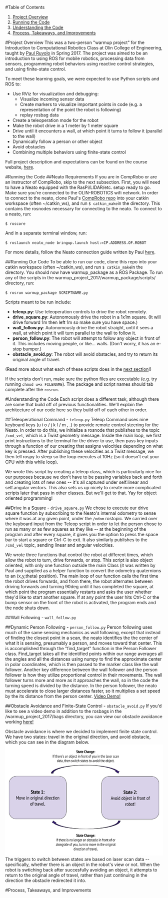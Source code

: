 #Table of Contents
1. [Project Overview](#project-overview)
2. [Running the Code](#running-the-code)
3. [Understanding the Code](#understanding-the-code)
4. [Process, Takeaways, and Improvements](#process-takeaways-and-improvements)


#Project Overview
This was a two-person "warmup project" for the Introduction to Computational Robotics Class at Olin College of Engineering, taught by [Paul Ruvolo](https://github.com/paulruvolo) in Spring 2017. The project was aimed to be an introduction to using ROS for mobile robotics, processing data from sensors, programming robot behaviors using reactive control strategies, and using finite-state control. 

To meet these learning goals, we were expected to use Python scripts and ROS to:
* Use RViz for visualization and debugging: 
  * Visualize incoming sensor data
  * Create markers to visualize important points in code (e.g. a representation of the point the robot is following)
  * replay rosbag data 
* Create a teleoperation mode for the robot
* Make the robot drive in a 1 meter by 1 meter square
* Drive until it encounters a wall, at which point it turns to follow it (parallel to the wall)
* Dynamically follow a person or other object
* Avoid obstacles
* Combining multiple behaviors using finite-state control

Full project description and expectations can be found on the course website, [here](https://sites.google.com/site/comprobo17/projects/warmup-project).


#Running the Code
##Neato Requirements
If you are in CompRobo or are an instructor of CompRobo, skip to the next subsection.
First, you will need to have a Neato equipped with the RasPi/LIDAR/etc. setup ready to go. Make sure you're connected to the OLIN-ROBOTICS wifi network.
In order to connect to the neato, clone Paul's [CompRobo repo](https://github.com/paulruvolo/comprobo17) into your catkin workspace (often ~/catkin_ws), and run `$ catkin_make`in the directory. This contains the rosnodes necessary for connecting to the neato. 
To connect to a neato, run: 

``` 
$ roscore
```

And in a separate terminal window, run:

```
$ roslaunch neato_node bringup.launch host:=IP.ADDRESS.OF.ROBOT
```

For more details, follow the Neato connection guide written by Paul [here](https://sites.google.com/site/comprobo17/how-to/neato-etiquette).

##Running Our Code
To be able to run our code, clone this repo into your catkin workspace (often ~/catkin_ws), and run `$ catkin_make`in the directory. You should now have warmup_package as a ROS Package.
To run any of the scripts in the warmup_project_2017/warmup_package/scripts/ directory, run:

```
$ rosrun warmup_package SCRIPTNAME.py
```

Scripts meant to be run include: 
* __teleop.py__: Use teleoperation controls to drive the robot remotely.
* __drive_square.py__: Autonomously drive the robot in a 1x1m square. (It will drive forward 1m then left 1m so make sure you have space.) 
* __wall_follow.py__: Autonomously drive the robot straight, until it sees a wall, at which point it will turn parallel to the wall to follow it.
* __person_follow.py__: The robot will attempt to follow any object in front of it. This includes moving people, or like... walls. (Don't worry, it has an e-stop bumper.)
* __obstacle_avoid.py__: The robot will avoid obstacles, and try to return its original angle of travel.

(Read more about what each of these scripts does in the [next section](#understanding-the-code)!)

If the scripts don't run, make sure the python files are executable (e.g. try running `chmod u+x FILENAME`). The package and script names should tab complete after the `rosrun`.

#Understanding the Code
Each script does a different task, although there are some that build off of previous functionalities. We'll explain the architecture of our code here so they build off of each other in order.

##Teleoperational Command - `teleop.py`
Teleop Command uses nine keyboard keys (u i o / j k l / m , .) to provide remote control steering for the Neato. In order to do this, we initialize a rosnode that publishes to the topic `/cmd_vel`, which is a Twist geometry message. Inside the main loop, we first print instructions to the terminal for the driver to use, then pass key inputs through a function of our creating that assigns velocities depending on what key is pressed. After publishing these velocities as a Twist message, we then tell rospy to sleep so the loop executes at 10Hz (so it doesn't eat your CPU with this while loop).

We wrote this script by creating a teleop class, which is particularly nice for our purposes because we don't have to be passing variables back and forth and creating lots of new ones -- it's all captured under self.linear and self.angular vectors. This also sets us up nicely to create more complicated scripts later that pass in other classes. But we'll get to that. Yay for object oriented programming!

##Drive in a Square - `drive_square.py`
We chose to execute our drive square function by subscribing to the Neato's internal odometry to sense where it was at any given point, under the `/odom` rostopic. We carried over the keyboard input from the Teleop script in order to let the person chose to run as many or as few squares as they like -- at the beginning of the program and after every square, it gives you the option to press the space bar to start a square or Ctrl-C to exit. It also similarly publishes to the `/cmd_vel` topic, sending linear and angular velocities. 

We wrote three functions that control the robot at different times, which allow the robot to turn, drive forwards, or stop. This script is also object oriented, with only one function outside the main Class (it was written by Paul and supplied as a helper function to convert the odometry quaternions to an (x,y,theta) position). The main loop of our function calls the first time the robot drives forwards, and from there, the robot alternates between driving forwards and turning 90deg until it has completed the square, at which point the program essentially restarts and asks the user whether they'd like to start another square. If at any point the user hits Ctrl-C or the bump sensor on the front of the robot is activated, the program ends and the node shuts down. 

##Wall Following - `wall_follow.py`

##Dynamic Person Following - `person_follow.py`
Person following uses much of the same sensing mechanics as wall following, except that instead of finding the closest point in a scan, the neato identifies the the center of what it is sensing, presumably a person, and moves toward that center. This is accomplished through the "find_target" function in the Person Follower class. Find_target takes all the identified points within our range averages all the angles and all the distances using numpy to find the approximate center in polar coordinates, which is then passed to the marker class like the wall follower.
Another key difference between the wall follower and the person follower is how they utilize proportional control in their movements. The wall follower turns more and more as it approaches the wall, so in the code the turning speed is divided by the distance. In the person follower, the neato must accelerate to close larger distances faster, so it multiplies a set speed by the its distance from the person center.
[Video Demo!](https://www.youtube.com/watch?v=5vwHkopVCrM)

##Obstacle Avoidance and Finite-State Control - `obstacle_avoid.py`
If you'd like to see a video demo in addition to the rosbags in the /warmup_project_2017/bags directory, you can view our obstacle avoidance working [here!](https://www.youtube.com/watch?v=7-8pAAtLgBg)

Obstacle avoidance is where we decided to implement finite state control. We have two states: travel in the original direction, and avoid obstacle, which you can see in the diagram below.
![Finite State Diagram](https://github.com/laurengulland/warmup_project_2017/blob/master/warmup_package/finite_state_diagram.png "Finite State Diagram")
The triggers to switch between states are based on laser scan data -- specifically, whether there is an object in the robot's view or not. When the robot is swtiching back after succesfully avoiding an object, it attempts to return to the original angle of travel, rather than just continuing in the direction the obstacle redirected it into.

#Process, Takeaways, and Improvements
